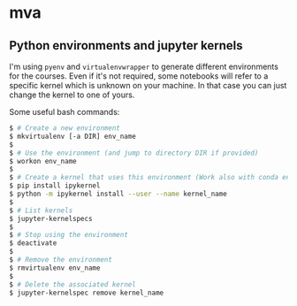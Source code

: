 # mva

## Python environments and jupyter kernels

I'm using `pyenv` and `virtualenvwrapper` to generate different environments for the courses. Even if it's not required, some notebooks will refer to a specific kernel which is unknown on your machine. In that case you can just change the kernel to one of yours.


Some useful bash commands:
```bash
$ # Create a new environment
$ mkvirtualenv [-a DIR] env_name
$
$ # Use the environment (and jump to directory DIR if provided)
$ workon env_name
$
$ # Create a kernel that uses this environment (Work also with conda environment)
$ pip install ipykernel
$ python -m ipykernel install --user --name kernel_name
$
$ # List kernels
$ jupyter-kernelspecs
$
$ # Stop using the environment
$ deactivate
$
$ # Remove the environment
$ rmvirtualenv env_name
$
$ # Delete the associated kernel
$ jupyter-kernelspec remove kernel_name
```
